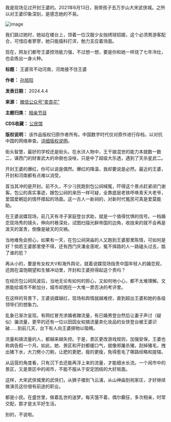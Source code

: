 我是现场见过开封王婆的。2021年6月13日，我带孩子去万岁山大宋武侠城。之所以对王婆印象深刻，是感念她的不易。


![image](https://chinadigitaltimes.net/chinese/files/2024/04/post-706554-661094c60fece.)


我们路过她时，她站在楼台上，领着一位汉服少女抛绣球招婿，这个必须男游客配合，可惜应者寥寥，她只能插科打诨，勉力支应着场面。


现在，网友们都夸王婆控场能力强，不过想一想，要是你和她一样烧了七年冷灶，也会炼出一身火种。




**标题：** 王婆背不动河南，河南接不住王婆  

**作者：** [孙旭阳](https://chinadigitaltimes.net/space/孙旭阳)  

**发表日期：** 2024.4.4  

**来源：** [微信公众号“卖杏花”](https://web.archive.org/web/https://mp.weixin.qq.com/s/vv1p8BogqPEceZsYXu3ZNw)  

**主题归类：** [相亲节目](https://chinadigitaltimes.net/space/相亲节目)  

**CDS收藏：** [公民馆](https://chinadigitaltimes.net/space/%E5%85%AC%E6%B0%91%E9%A6%86)  

**版权说明：** 该作品版权归原作者所有。中国数字时代仅对原作进行存档，以对抗中国的网络审查。[详细版权说明](https://chinadigitaltimes.net/chinese/copyright)。


街头智慧，最好的学校还是街头。在水浒人物中，王干娘混世的能力本就数一数二，谋西门的财害武大的命倒也没啥，只是中了超级大乐透，遇到了天杀星武二。


开封王婆的爆红，你可以说是偶然。爆红的降温，我却要说是必然。最近的王婆，开封和河南都有点难以消受。


首当其冲的是开封。前不久，不少刁民跑到包公祠喊冤，吓得这个景点赶紧闭门谢客。包公的真实事迹，跟包公祠的来历一样可疑，全靠底层老铁呼唤青天大老爷，爱国爱朝廷的情怀撑起的场面。这一古人一新祠的，对新时代冤民可真是爱莫能助。


在王婆说媒现场，前几天有寻子家庭登台求助，就是一个值得忧惧的信号。一档婚恋现场秀的镜头，伸向村巷深处，试图扫描光鲜帝国的边角，收拢来的就不会再是泼天的富贵，倒像是破天的灾祸。


当地难免会担心，如果有一天，在包公祠哭庙的人又跑到王婆那里陈情，可如何是好？倘若王婆那里使不得，还有西门庆潘金莲呢，冤不择路的人一路磕头过去，尴了谁的尬？


再从小的，要是有女权大V和海外舆论，就着说媒现场指责中国年轻人的婚恋观，还困在温饱期望和生殖冲动里，开封和王婆担得起这个责吗？


在经历包公祠风波后，当地无论有如何的担心，又如何地小心，都不太难理解。文旅能给城市不断加分，城市却困在一大堆一票否决的考评里。


在这样的背景下，王婆说媒越红，现场和舆情就越难控，直到超出王婆和她的各级领导们的想象力。


乱象已渐次呈现。有网红冒充求婚者蹭流量，有已婚男登台然后让妻子声讨（疑似）骗流量，更早的还有一位以田园女权搞流量卖化妆品的女侠登台被王婆识破……到前几天，台下有人向王婆掷物以吸睛。


流量和搞流量的人，都越来越失控。于是，景区更改游戏规则，加强安保，王婆也称病告假一个月。如此，她、景区和开封都缓口气，就像郑屠杀猪，刮掉猪毛，拽出猪下水，大刀劈小刀剔，让肥的更肥，瘦的更瘦，免得惹毛了哪路经略和提辖。


从运营的角度看，只有沉下去还能再浮上来的流量，才能细水长流。一个闹市中的景区，又是景区中的闹市，不能不服从于安定团结的大好局面。


这样，大宋武侠城里的武侠们，从狮子楼到飞云浦，从山神庙到祝家庄，才好继续做演员这份很有前途的职业。


都是小民。在盛世里，做着乱世的迷梦。每天饿不着，偶尔癫狂，多次相亲，时常交配，那才是太平好生活。


别的，不说啦。


